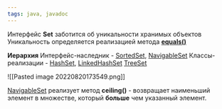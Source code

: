 ```yaml
---
tags: java, javadoc
---
```


Интерфейс **Set** заботится об уникальности хранимых объектов
Уникальность определяется реализацией метода **[equals()](java_Equals.md)**




**Иерархия**
Интерфейс-наследник - [SortedSet](java_SortedSet), [NavigableSet](java_NavigableSet)
Классы-реализации - [HashSet](java_HashSet.md), [LinkedHashSet](java_LinkedHashSet.md) [TreeSet](java_TreeSet.md)

![[Pasted image 20220820173549.png]]

[NavigableSet](java_NavigableSet) реализует метод **ceiling()** - возвращает наименьший элемент в множестве, который **больше** чем указанный элемент. 